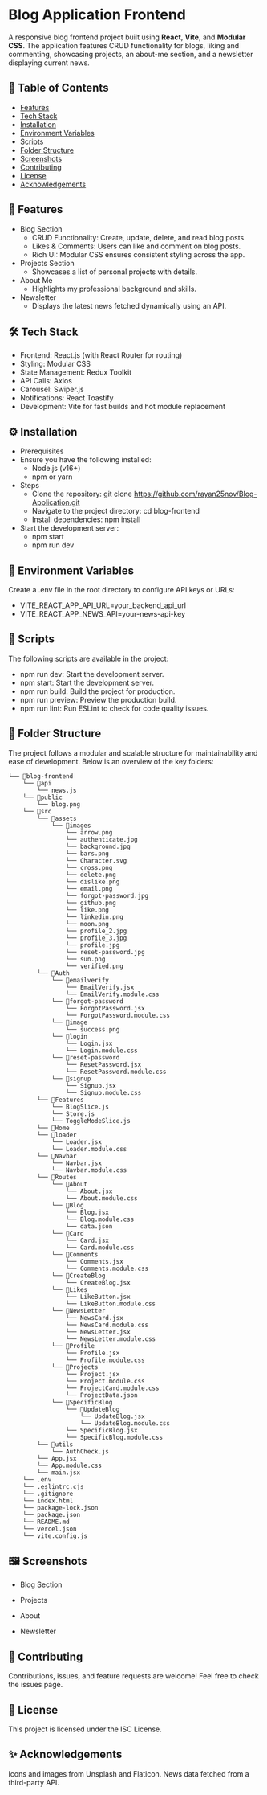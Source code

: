 # Blog Application Frontend

A responsive blog frontend project built using **React**, **Vite**, and **Modular CSS**. The application features CRUD functionality for blogs, liking and commenting, showcasing projects, an about-me section, and a newsletter displaying current news.

## 📑 Table of Contents

- [Features](#-features)
- [Tech Stack](#️-tech-stack)
- [Installation](#-installation)
- [Environment Variables](#-environment-variables)
- [Scripts](#-scripts)
- [Folder Structure](#-folder-structure)
- [Screenshots](#️-screenshots)
- [Contributing](#-contributing)
- [License](#-license)
- [Acknowledgements](#-acknowledgements)

## 🚀 Features

- Blog Section
  - CRUD Functionality: Create, update, delete, and read blog posts.
  - Likes & Comments: Users can like and comment on blog posts.
  - Rich UI: Modular CSS ensures consistent styling across the app.
- Projects Section
  - Showcases a list of personal projects with details.
- About Me
  - Highlights my professional background and skills.
- Newsletter
  - Displays the latest news fetched dynamically using an API.

## 🛠️ Tech Stack

- Frontend: React.js (with React Router for routing)
- Styling: Modular CSS
- State Management: Redux Toolkit
- API Calls: Axios
- Carousel: Swiper.js
- Notifications: React Toastify
- Development: Vite for fast builds and hot module replacement

## ⚙️ Installation

- Prerequisites
- Ensure you have the following installed:
  - Node.js (v16+)
  - npm or yarn
- Steps
  - Clone the repository: git clone https://github.com/rayan25nov/Blog-Application.git
  - Navigate to the project directory: cd blog-frontend
  - Install dependencies: npm install
- Start the development server:
  - npm start
  - npm run dev

## 📄 Environment Variables

Create a .env file in the root directory to configure API keys or URLs:

- VITE_REACT_APP_API_URL=your_backend_api_url
- VITE_REACT_APP_NEWS_API=your-news-api-key

## 🔧 Scripts

The following scripts are available in the project:

- npm run dev: Start the development server.
- npm start: Start the development server.
- npm run build: Build the project for production.
- npm run preview: Preview the production build.
- npm run lint: Run ESLint to check for code quality issues.

## 📂 Folder Structure

The project follows a modular and scalable structure for maintainability and ease of development. Below is an overview of the key folders:

```
└── 📁blog-frontend
    └── 📁api
        └── news.js
    └── 📁public
        └── blog.png
    └── 📁src
        └── 📁assets
            └── 📁images
                └── arrow.png
                └── authenticate.jpg
                └── background.jpg
                └── bars.png
                └── Character.svg
                └── cross.png
                └── delete.png
                └── dislike.png
                └── email.png
                └── forgot-password.jpg
                └── github.png
                └── like.png
                └── linkedin.png
                └── moon.png
                └── profile_2.jpg
                └── profile_3.jpg
                └── profile.jpg
                └── reset-password.jpg
                └── sun.png
                └── verified.png
        └── 📁Auth
            └── 📁emailverify
                └── EmailVerify.jsx
                └── EmailVerify.module.css
            └── 📁forgot-password
                └── ForgotPassword.jsx
                └── ForgotPassword.module.css
            └── 📁image
                └── success.png
            └── 📁login
                └── Login.jsx
                └── Login.module.css
            └── 📁reset-password
                └── ResetPassword.jsx
                └── ResetPassword.module.css
            └── 📁signup
                └── Signup.jsx
                └── Signup.module.css
        └── 📁Features
            └── BlogSlice.js
            └── Store.js
            └── ToggleModeSlice.js
        └── 📁Home
        └── 📁loader
            └── Loader.jsx
            └── Loader.module.css
        └── 📁Navbar
            └── Navbar.jsx
            └── Navbar.module.css
        └── 📁Routes
            └── 📁About
                └── About.jsx
                └── About.module.css
            └── 📁Blog
                └── Blog.jsx
                └── Blog.module.css
                └── data.json
            └── 📁Card
                └── Card.jsx
                └── Card.module.css
            └── 📁Comments
                └── Comments.jsx
                └── Comments.module.css
            └── 📁CreateBlog
                └── CreateBlog.jsx
            └── 📁Likes
                └── LikeButton.jsx
                └── LikeButton.module.css
            └── 📁NewsLetter
                └── NewsCard.jsx
                └── NewsCard.module.css
                └── NewsLetter.jsx
                └── NewsLetter.module.css
            └── 📁Profile
                └── Profile.jsx
                └── Profile.module.css
            └── 📁Projects
                └── Project.jsx
                └── Project.module.css
                └── ProjectCard.module.css
                └── ProjectData.json
            └── 📁SpecificBlog
                └── 📁UpdateBlog
                    └── UpdateBlog.jsx
                    └── UpdateBlog.module.css
                └── SpecificBlog.jsx
                └── SpecificBlog.module.css
        └── 📁utils
            └── AuthCheck.js
        └── App.jsx
        └── App.module.css
        └── main.jsx
    └── .env
    └── .eslintrc.cjs
    └── .gitignore
    └── index.html
    └── package-lock.json
    └── package.json
    └── README.md
    └── vercel.json
    └── vite.config.js
```

## 🖼️ Screenshots

- Blog Section

- Projects

- About

- Newsletter

## 🤝 Contributing

Contributions, issues, and feature requests are welcome! Feel free to check the issues page.

## 📜 License

This project is licensed under the ISC License.

## ✨ Acknowledgements

Icons and images from Unsplash and Flaticon.
News data fetched from a third-party API.
